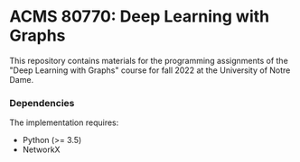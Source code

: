 ACMS 80770: Deep Learning with Graphs
======================================

This repository contains materials for the programming assignments of the "Deep Learning with Graphs" course for fall 2022 at the University of Notre Dame.

### Dependencies

The implementation requires:

* Python (>= 3.5)
* NetworkX
